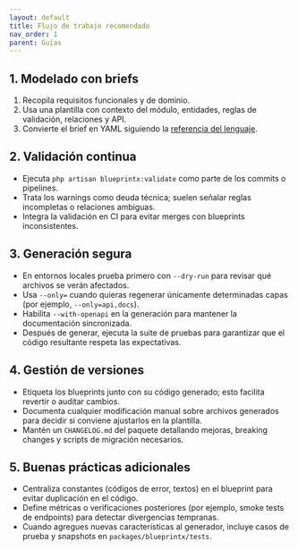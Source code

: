 ```yaml
---
layout: default
title: Flujo de trabajo recomendado
nav_order: 1
parent: Guías
---
```


## 1. Modelado con briefs

1. Recopila requisitos funcionales y de dominio.
2. Usa una plantilla con contexto del módulo, entidades, reglas de validación, relaciones y API.
3. Convierte el brief en YAML siguiendo la [referencia del lenguaje](../reference/blueprint-format.html).

## 2. Validación continua

- Ejecuta `php artisan blueprintx:validate` como parte de los commits o pipelines.
- Trata los warnings como deuda técnica; suelen señalar reglas incompletas o relaciones ambiguas.
- Integra la validación en CI para evitar merges con blueprints inconsistentes.

## 3. Generación segura

- En entornos locales prueba primero con `--dry-run` para revisar qué archivos se verán afectados.
- Usa `--only=` cuando quieras regenerar únicamente determinadas capas (por ejemplo, `--only=api,docs`).
- Habilita `--with-openapi` en la generación para mantener la documentación sincronizada.
- Después de generar, ejecuta la suite de pruebas para garantizar que el código resultante respeta las expectativas.

## 4. Gestión de versiones

- Etiqueta los blueprints junto con su código generado; esto facilita revertir o auditar cambios.
- Documenta cualquier modificación manual sobre archivos generados para decidir si conviene ajustarlos en la plantilla.
- Mantén un `CHANGELOG.md` del paquete detallando mejoras, breaking changes y scripts de migración necesarios.

## 5. Buenas prácticas adicionales

- Centraliza constantes (códigos de error, textos) en el blueprint para evitar duplicación en el código.
- Define métricas o verificaciones posteriores (por ejemplo, smoke tests de endpoints) para detectar divergencias tempranas.
- Cuando agregues nuevas características al generador, incluye casos de prueba y snapshots en `packages/blueprintx/tests`.
